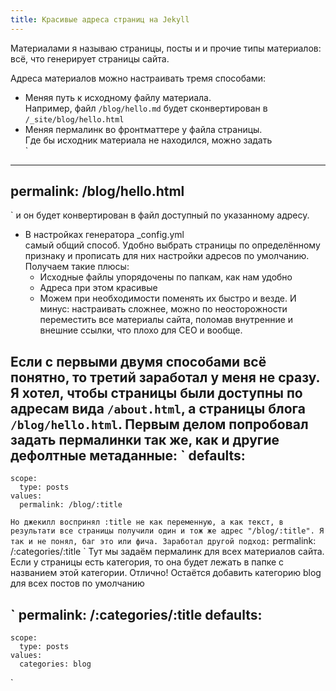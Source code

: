 ```yaml
---
title: Красивые адреса страниц на Jekyll
---
```


Материалами я называю страницы, посты и и прочие типы материалов: всё, что генерирует страницы сайта.

Адреса материалов можно настраивать тремя способами:

* Меняя путь к исходному файлу материала.  
    Например, файл `/blog/hello.md` будет сконвертирован в `/_site/blog/hello.html`
* Меняя пермалинк во фронтматтере у файла страницы.  
    Где бы исходник материала не находился, можно задать   
`
---
permalink: /blog/hello.html
---
`
и он будет конвертирован в файл доступный по указанному адресу.
* В настройках генератора _config.yml  
самый общий способ. Удобно выбрать страницы по определённому признаку и прописать для них настройки адресов по умолчанию. Получаем такие плюсы:
    * Исходные файлы упорядочены по папкам, как нам удобно
    * Адреса при этом красивые
    * Можем при необходимости поменять их быстро и везде.
И минус: настраивать сложнее, можно по неосторожности переместить все материалы сайта, поломав внутренние и внешние ссылки, что плохо для СЕО и вообще.

Если с первыми двумя способами всё понятно, то третий заработал у меня не сразу. Я хотел, чтобы страницы были доступны по адресам вида `/about.html`, а страницы блога `/blog/hello.html`. Первым делом попробовал задать пермалинки так же, как и другие дефолтные метаданные:
`
defaults:
  - 
    scope:
      type: posts
    values:
      permalink: /blog/:title
`
Но джекилл воспринял :title не как переменную, а как текст, в результати все страницы получили один и тож же адрес "/blog/:title". Я так и не понял, баг это или фича. Заработал другой подход:
`
permalink: /:categories/:title
`
Тут мы задаём пермалинк для всех материалов сайта. Если у страницы есть категория, то она будет лежать в папке с названием этой категории. Отлично!
Остаётся добавить категорию blog для всех постов по умолчанию

`
permalink: /:categories/:title
defaults:
  - 
    scope:
      type: posts
    values:
      categories: blog
`
